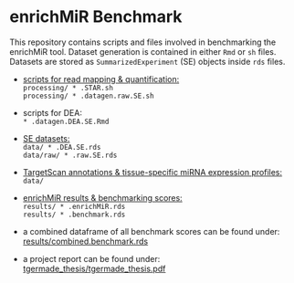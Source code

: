 # enrichMiR Benchmark

This repository contains scripts and files involved in benchmarking the enrichMiR tool. Dataset generation is contained in either `Rmd` or `sh` files. Datasets are stored as `SummarizedExperiment` (SE) objects inside `rds` files.

- [scripts for read mapping & quantification:](processing/)  
`processing/ * .STAR.sh`  
`processing/ * .datagen.raw.SE.sh`

- scripts for DEA:  
`* .datagen.DEA.SE.Rmd`  

- [SE datasets:](data/)  
`data/ * .DEA.SE.rds`  
`data/raw/ * .raw.SE.rds`  

- [TargetScan annotations & tissue-specific miRNA expression profiles:](data/)  
`data/`  

- [enrichMiR results & benchmarking scores:](results/)  
`results/ * .enrichMiR.rds`  
`results/ * .benchmark.rds`  

- a combined dataframe of all benchmark scores can be found under:  
[results/combined.benchmark.rds](results/combined.benchmark.rds)  

- a project report can be found under:  
[tgermade_thesis/tgermade_thesis.pdf](tgermade_thesis/tgermade_thesis.pdf)

